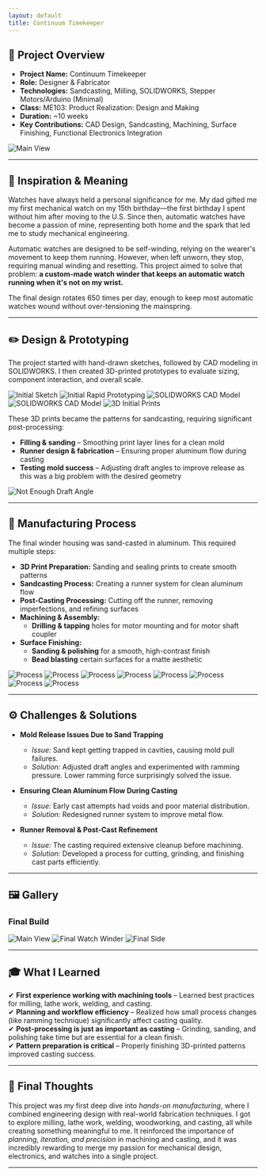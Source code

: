 ```yaml
---
layout: default
title: Continuum Timekeeper
---
```


## 🚀 **Project Overview**  
- **Project Name:** Continuum Timekeeper  
- **Role:** Designer & Fabricator  
- **Technologies:** Sandcasting, Milling, SOLIDWORKS, Stepper Motors/Arduino (Minimal)  
- **Class:** ME103: Product Realization: Design and Making
- **Duration:** ~10 weeks  
- **Key Contributions:** CAD Design, Sandcasting, Machining, Surface Finishing, Functional Electronics Integration  

<div class="image-container">
  <img src="../assets/images/continuum/MTM_103.png" alt="Main View">
</div>


---

## 💭 **Inspiration & Meaning**  

Watches have always held a personal significance for me. My dad gifted me my first mechanical watch on my 15th birthday—the first birthday I spent without him after moving to the U.S. Since then, automatic watches have become a passion of mine, representing both home and the spark that led me to study mechanical engineering.  

Automatic watches are designed to be self-winding, relying on the wearer's movement to keep them running. However, when left unworn, they stop, requiring manual winding and resetting. This project aimed to solve that problem: **a custom-made watch winder that keeps an automatic watch running when it's not on my wrist.**  

The final design rotates 650 times per day, enough to keep most automatic watches wound without over-tensioning the mainspring.  

---

## ✏️ **Design & Prototyping**  

The project started with hand-drawn sketches, followed by CAD modeling in SOLIDWORKS. I then created 3D-printed prototypes to evaluate sizing, component interaction, and overall scale.  

<div class="image-container">
  <img src="../assets/images/continuum/sketch_continuum.png" alt="Initial Sketch">
  <img src="../assets/images/continuum/continuum_prot.png" alt="Initial Rapid Prototyping">
  <img src="../assets/images/continuum/continuum_cad1.png" alt="SOLIDWORKS CAD Model">
  <img src="../assets/images/continuum/continuum_cad2.png" alt="SOLIDWORKS CAD Model">
  <img src="../assets/images/continuum/continuum_3dfit.png" alt="3D Initial Prints">
</div>  

These 3D prints became the patterns for sandcasting, requiring significant post-processing:  
- **Filling & sanding** – Smoothing print layer lines for a clean mold  
- **Runner design & fabrication** – Ensuring proper aluminum flow during casting  
- **Testing mold success** – Adjusting draft angles to improve release as this was a big problem with the desired geometry  

<div class="image-container">
  <img src="../assets/images/continuum/continuum_casting_no_release.png" alt="Not Enough Draft Angle">
</div>   

---

## 🔨 **Manufacturing Process**  

The final winder housing was sand-casted in aluminum. This required multiple steps:  

- **3D Print Preparation:** Sanding and sealing prints to create smooth patterns  
- **Sandcasting Process:** Creating a runner system for clean aluminum flow  
- **Post-Casting Processing:** Cutting off the runner, removing imperfections, and refining surfaces  
- **Machining & Assembly:**  
  - **Drilling & tapping** holes for motor mounting and for motor shaft coupler
- **Surface Finishing:**  
  - **Sanding & polishing** for a smooth, high-contrast finish  
  - **Bead blasting** certain surfaces for a matte aesthetic  

<div class="image-container">
  <img src="../assets/images/continuum/continuum_casting1.png" alt="Process">
  <img src="../assets/images/continuum/continuum_casting2.png" alt="Process">
  <img src="../assets/images/continuum/continuum_casting3.png" alt="Process">
  <img src="../assets/images/continuum/continuum_casting4.png" alt="Process">
  <img src="../assets/images/continuum/continuum_casting5.png" alt="Process">
  <img src="../assets/images/continuum/continuum_casting6.png" alt="Process">
  <img src="../assets/images/continuum/continuum_casting7.png" alt="Process">
  <img src="../assets/images/continuum/continuum_casting8.png" alt="Process">
</div>  

---

## ⚙️ **Challenges & Solutions**  

- **Mold Release Issues Due to Sand Trapping**  
  - *Issue:* Sand kept getting trapped in cavities, causing mold pull failures.  
  - *Solution:* Adjusted draft angles and experimented with ramming pressure. Lower ramming force surprisingly solved the issue.  

- **Ensuring Clean Aluminum Flow During Casting**  
  - *Issue:* Early cast attempts had voids and poor material distribution.  
  - *Solution:* Redesigned runner system to improve metal flow.  

- **Runner Removal & Post-Cast Refinement**  
  - *Issue:* The casting required extensive cleanup before machining.  
  - *Solution:* Developed a process for cutting, grinding, and finishing cast parts efficiently.  

---

## 🖼️ **Gallery**  

### **Final Build**  
<div class="image-container">
  <img src="../assets/images/continuum/MTM_103.png" alt="Main View">
  <img src="../assets/images/continuum/continuum_front.png" alt="Final Watch Winder">
  <img src="../assets/images/continuum/continuum_side.png" alt="Final Side">
</div>  

---

## 🎓 **What I Learned**  

✔ **First experience working with machining tools** – Learned best practices for milling, lathe work, welding, and casting.  
✔ **Planning and workflow efficiency** – Realized how small process changes (like ramming technique) significantly affect casting quality.  
✔ **Post-processing is just as important as casting** – Grinding, sanding, and polishing take time but are essential for a clean finish.  
✔ **Pattern preparation is critical** – Properly finishing 3D-printed patterns improved casting success.  

---

## 🌟 **Final Thoughts**  

This project was my first deep dive into *hands-on manufacturing*, where I combined engineering design with real-world fabrication techniques. I got to explore milling, lathe work, welding, woodworking, and casting, all while creating something meaningful to me. It reinforced the importance of *planning, iteration, and precision* in machining and casting, and it was incredibly rewarding to merge my passion for mechanical design, electronics, and watches into a single project.  

---


